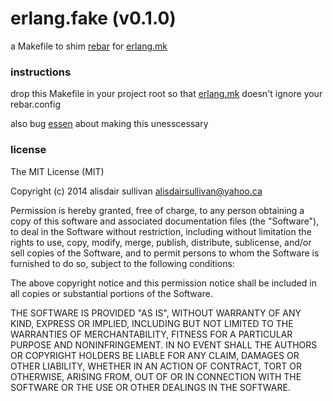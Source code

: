 erlang.fake (v0.1.0)
====================

a Makefile to shim [rebar](rebar) for [erlang.mk](erlang.mk)


### instructions ###

drop this Makefile in your project root so that
[erlang.mk](erlang.mk) doesn't ignore your rebar.config

also bug [essen](essen) about making this unesscessary


### license ###

The MIT License (MIT)

Copyright (c) 2014 alisdair sullivan <alisdairsullivan@yahoo.ca>

Permission is hereby granted, free of charge, to any person obtaining a copy
of this software and associated documentation files (the "Software"), to deal
in the Software without restriction, including without limitation the rights
to use, copy, modify, merge, publish, distribute, sublicense, and/or sell
copies of the Software, and to permit persons to whom the Software is
furnished to do so, subject to the following conditions:

The above copyright notice and this permission notice shall be included in
all copies or substantial portions of the Software.

THE SOFTWARE IS PROVIDED "AS IS", WITHOUT WARRANTY OF ANY KIND, EXPRESS OR
IMPLIED, INCLUDING BUT NOT LIMITED TO THE WARRANTIES OF MERCHANTABILITY,
FITNESS FOR A PARTICULAR PURPOSE AND NONINFRINGEMENT. IN NO EVENT SHALL THE
AUTHORS OR COPYRIGHT HOLDERS BE LIABLE FOR ANY CLAIM, DAMAGES OR OTHER
LIABILITY, WHETHER IN AN ACTION OF CONTRACT, TORT OR OTHERWISE, ARISING FROM,
OUT OF OR IN CONNECTION WITH THE SOFTWARE OR THE USE OR OTHER DEALINGS IN
THE SOFTWARE.


[rebar]: https://github.com/rebar/rebar
[erlang.mk]: https://github.com/essen/erlang.mk
[essen]: https://github.com/essen
